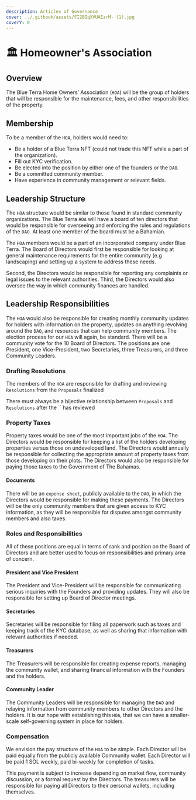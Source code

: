 ```yaml
---
description: Articles of Governance
cover: ../.gitbook/assets/FI2BIqXVUAEzrM- (1).jpg
coverY: 0
---
```


# 🏛 Homeowner's Association

## Overview

The Blue Terra Home Owners’ Association (`HOA`) will be the group of holders that will be responsible for the maintenance, fees, and other responsibilities of the property.&#x20;

## Membership

To be a member of the `HOA`, holders would need to:

* Be a holder of a Blue Terra NFT (could not trade this NFT while a part of the organization).
* Fill out KYC verification.
* Be elected into the position by either one of the founders or the `DAO`.
* Be a committed community member.
* Have experience in community management or relevant fields.

## Leadership Structure

The `HOA` structure would be similar to those found in standard community organizations. The Blue Terra `HOA` will have a board of ten directors that would be responsible for overseeing and enforcing the rules and regulations of the `DAO`. At least one member of the board must be a Bahamian.&#x20;

The `HOA` members would be a part of an incorporated company under Blue Terra. The Board of Directors would first be responsible for looking at general maintenance requirements for the entire community (e.g landscaping) and setting up a system to address these needs.&#x20;

Second, the Directors would be responsible for reporting any complaints or legal issues to the relevant authorities. Third, the Directors would also oversee the way in which community finances are handled.&#x20;

## Leadership Responsibilities&#x20;

The `HOA` would also be responsible for creating monthly community updates for holders with information on the property, updates on anything revolving around the `DAO`, and resources that can help community members. The election process for our `HOA` will again, be standard. There will be a community vote for the 10 Board of Directors. The positions are one President, one Vice-President, two Secretaries, three Treasurers, and three Community Leaders.&#x20;

### Drafting Resolutions

The members of the `HOA` are responsible for drafting and reviewing `Resolutions` from the `Proposals` finalized&#x20;





There must always be a bijective relationship between `Proposals` and `Resolutions` after the \`\` has reviewed

### Property Taxes

Property taxes would be one of the most important jobs of the `HOA`. The Directors would be responsible for keeping a list of the holders developing properties versus those on undeveloped land. The Directors would annually be responsible for collecting the appropriate amount of property taxes from those developing on their plots. The Directors would also be responsible for paying those taxes to the Government of The Bahamas.&#x20;

#### Documents

There will be an `expense sheet`, publicly available to the `DAO`, in which the Directors would be responsible for making these payments. The Directors will be the only community members that are given access to KYC information, as they will be responsible for disputes amongst community members and also taxes.&#x20;



### Roles and Responsibilities&#x20;

All of these positions are equal in terms of rank and position on the Board of Directors and are better used to focus on responsibilities and primary area of concern.&#x20;

#### President and Vice President&#x20;

The President and Vice-President will be responsible for communicating serious inquiries with the Founders and providing updates. They will also be responsible for setting up Board of Director meetings.&#x20;

#### Secretaries

Secretaries will be responsible for filing all paperwork such as taxes and keeping track of the KYC database, as well as sharing that information with relevant authorities if needed.&#x20;

#### Treasurers

The Treasurers will be responsible for creating expense reports, managing the community wallet, and sharing financial information with the Founders and the holders.&#x20;

#### Community Leader

The Community Leaders will be responsible for managing the `DAO` and relaying information from community members to other Directors and the holders. It is our hope with establishing this `HOA`, that we can have a smaller-scale self-governing system in place for holders.&#x20;

### Compensation

We envision the pay structure of the `HOA` to be simple. Each Director will be paid equally from the publicly available Community wallet. Each Director will be paid 1 SOL weekly, paid bi-weekly for completion of tasks.&#x20;

This payment is subject to increase depending on market flow, community discussion, or a formal request by the Directors. The treasurers will be responsible for paying all Directors to their personal wallets, including themselves.
